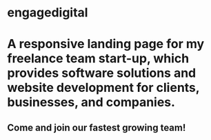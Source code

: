 # engagedigital

<h1>A responsive landing page for my freelance team start-up, which provides software solutions and website development for clients, businesses, and companies. </h1>

<h2>Come and join our fastest growing team!</h2>

